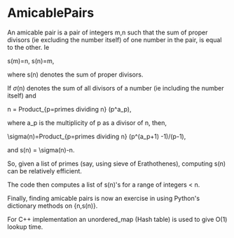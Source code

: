 # AmicablePairs

An amicable pair is a pair of integers m,n such that
the sum of proper divisors (ie excluding the number itself) of one number in the pair, is equal to the other.
Ie 

s(m)=n, s(n)=m,

where s(n) denotes the sum of proper divisors.

If $\sigma$(n) denotes the sum of all divisors of a number (ie including the number itself) and 

n = Product_{p=primes dividing n} (p^a_p),

where a_p is the multiplicity of p as a divisor of n, then,

\sigma(n)=Product_{p=primes dividing n} (p^(a_p+1) -1)/(p-1),

and s(n) = \sigma(n)-n.

So, given a list of primes (say, using sieve of Erathothenes), computing s(n) can be relatively efficient.

The code then computes a list of s(n)'s for a range of integers < n.

Finally, finding amicable pairs is now an exercise in using Python's dictionary methods on {n,s(n)}.

For C++ implementation an unordered_map (Hash table) is used to  give O(1) lookup time.
